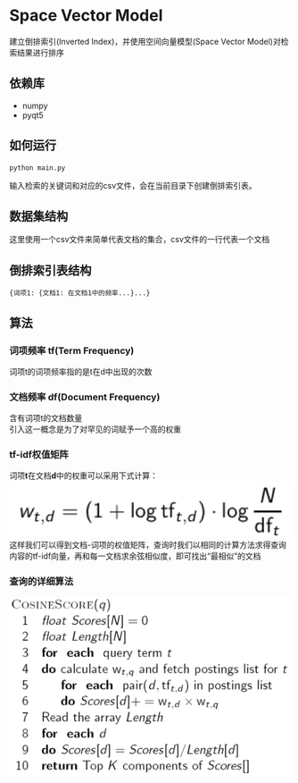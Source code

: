 # Space Vector Model
建立倒排索引(Inverted Index)，并使用空间向量模型(Space Vector Model)对检索结果进行排序

## 依赖库
* numpy
* pyqt5
## 如何运行
```
python main.py
```
输入检索的关键词和对应的csv文件，会在当前目录下创建倒排索引表。
## 数据集结构
这里使用一个csv文件来简单代表文档的集合，csv文件的一行代表一个文档
## 倒排索引表结构
```
{词项1: {文档1: 在文档1中的频率...}...}
```
## 算法
### 词项频率 **tf**(Term Frequency)
词项t的词项频率指的是t在d中出现的次数
### 文档频率 **df**(Document Frequency)
含有词项t的文档数量  
引入这一概念是为了对罕见的词赋予一个高的权重  
### **tf-idf**权值矩阵
词项**t**在文档**d**中的权重可以采用下式计算：
![Alt text](doc/tfidf.png)
这样我们可以得到文档-词项的权值矩阵，查询时我们以相同的计算方法求得查询内容的tf-idf向量，再和每一文档求余弦相似度，即可找出“最相似”的文档
### 查询的详细算法
![Alt text](doc/algo.png)
